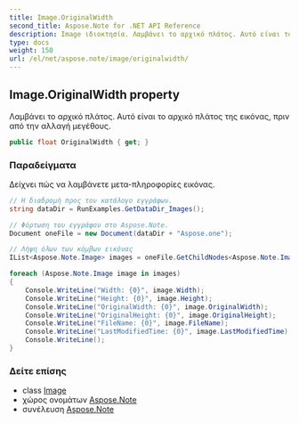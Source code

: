 ```yaml
---
title: Image.OriginalWidth
second_title: Aspose.Note for .NET API Reference
description: Image ιδιοκτησία. Λαμβάνει το αρχικό πλάτος. Αυτό είναι το αρχικό πλάτος της εικόνας πριν από την αλλαγή μεγέθους.
type: docs
weight: 150
url: /el/net/aspose.note/image/originalwidth/
---
```

## Image.OriginalWidth property

Λαμβάνει το αρχικό πλάτος. Αυτό είναι το αρχικό πλάτος της εικόνας, πριν από την αλλαγή μεγέθους.

```csharp
public float OriginalWidth { get; }
```

### Παραδείγματα

Δείχνει πώς να λαμβάνετε μετα-πληροφορίες εικόνας.

```csharp
// Η διαδρομή προς τον κατάλογο εγγράφων.
string dataDir = RunExamples.GetDataDir_Images();

// Φόρτωση του εγγράφου στο Aspose.Note.
Document oneFile = new Document(dataDir + "Aspose.one");

// Λήψη όλων των κόμβων εικόνας
IList<Aspose.Note.Image> images = oneFile.GetChildNodes<Aspose.Note.Image>();

foreach (Aspose.Note.Image image in images)
{
    Console.WriteLine("Width: {0}", image.Width);
    Console.WriteLine("Height: {0}", image.Height);
    Console.WriteLine("OriginalWidth: {0}", image.OriginalWidth);
    Console.WriteLine("OriginalHeight: {0}", image.OriginalHeight);
    Console.WriteLine("FileName: {0}", image.FileName);
    Console.WriteLine("LastModifiedTime: {0}", image.LastModifiedTime);
    Console.WriteLine();
}
```

### Δείτε επίσης

* class [Image](../)
* χώρος ονομάτων [Aspose.Note](../../image/)
* συνέλευση [Aspose.Note](../../../)


